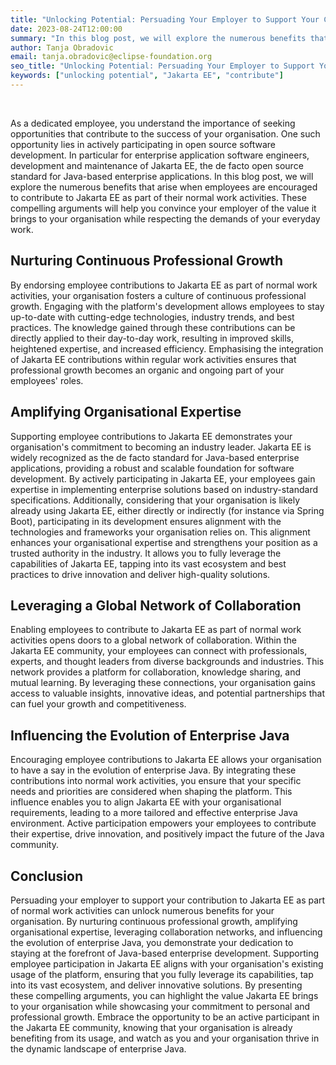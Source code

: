 ```yaml
---
title: "Unlocking Potential: Persuading Your Employer to Support Your Contribution to Jakarta EE"
date: 2023-08-24T12:00:00
summary: "In this blog post, we will explore the numerous benefits that arise when employees are encouraged to contribute to Jakarta EE as part of their normal work activities. These compelling arguments will help you convince your employer of the value it brings to your organisation while respecting the demands of your everyday work."
author: Tanja Obradovic
email: tanja.obradovic@eclipse-foundation.org
seo_title: "Unlocking Potential: Persuading Your Employer to Support Your Contribution to Jakarta EE | Jakarta EE | Eclipse Foundation"
keywords: ["unlocking potential", "Jakarta EE", "contribute"]
---
```


&nbsp;

As a dedicated employee, you understand the importance of seeking opportunities that contribute to the success of your organisation. One such opportunity lies in actively participating in open source software development.  In particular for enterprise application software engineers, development and maintenance of Jakarta EE, the de facto open source standard for Java-based enterprise applications. In this blog post, we will explore the numerous benefits that arise when employees are encouraged to contribute to Jakarta EE as part of their normal work activities. These compelling arguments will help you convince your employer of the value it brings to your organisation while respecting the demands of your everyday work.

## Nurturing Continuous Professional Growth

By endorsing employee contributions to Jakarta EE as part of normal work activities, your organisation fosters a culture of continuous professional growth. Engaging with the platform's development allows employees to stay up-to-date with cutting-edge technologies, industry trends, and best practices. The knowledge gained through these contributions can be directly applied to their day-to-day work, resulting in improved skills, heightened expertise, and increased efficiency. Emphasising the integration of Jakarta EE contributions within regular work activities ensures that professional growth becomes an organic and ongoing part of your employees' roles.

## Amplifying Organisational Expertise

Supporting employee contributions to Jakarta EE demonstrates your organisation's commitment to becoming an industry leader. Jakarta EE is widely recognized as the de facto standard for Java-based enterprise applications, providing a robust and scalable foundation for software development. By actively participating in Jakarta EE, your employees gain expertise in implementing enterprise solutions based on industry-standard specifications. Additionally, considering that your organisation is likely already using Jakarta EE, either directly or indirectly (for instance via Spring Boot), participating in its development ensures alignment with the technologies and frameworks your organisation relies on. This alignment enhances your organisational expertise and strengthens your position as a trusted authority in the industry. It allows you to fully leverage the capabilities of Jakarta EE, tapping into its vast ecosystem and best practices to drive innovation and deliver high-quality solutions.

## Leveraging a Global Network of Collaboration

Enabling employees to contribute to Jakarta EE as part of normal work activities opens doors to a global network of collaboration. Within the Jakarta EE community, your employees can connect with professionals, experts, and thought leaders from diverse backgrounds and industries. This network provides a platform for collaboration, knowledge sharing, and mutual learning. By leveraging these connections, your organisation gains access to valuable insights, innovative ideas, and potential partnerships that can fuel your growth and competitiveness.

## Influencing the Evolution of Enterprise Java

Encouraging employee contributions to Jakarta EE allows your organisation to have a say in the evolution of enterprise Java. By integrating these contributions into normal work activities, you ensure that your specific needs and priorities are considered when shaping the platform. This influence enables you to align Jakarta EE with your organisational requirements, leading to a more tailored and effective enterprise Java environment. Active participation empowers your employees to contribute their expertise, drive innovation, and positively impact the future of the Java community.

## Conclusion

Persuading your employer to support your contribution to Jakarta EE as part of normal work activities can unlock numerous benefits for your organisation. By nurturing continuous professional growth, amplifying organisational expertise, leveraging collaboration networks, and influencing the evolution of enterprise Java, you demonstrate your dedication to staying at the forefront of Java-based enterprise development. Supporting employee participation in Jakarta EE aligns with your organisation's existing usage of the platform, ensuring that you fully leverage its capabilities, tap into its vast ecosystem, and deliver innovative solutions. By presenting these compelling arguments, you can highlight the value Jakarta EE brings to your organisation while showcasing your commitment to personal and professional growth. Embrace the opportunity to be an active participant in the Jakarta EE community, knowing that your organisation is already benefiting from its usage, and watch as you and your organisation thrive in the dynamic landscape of enterprise Java.
